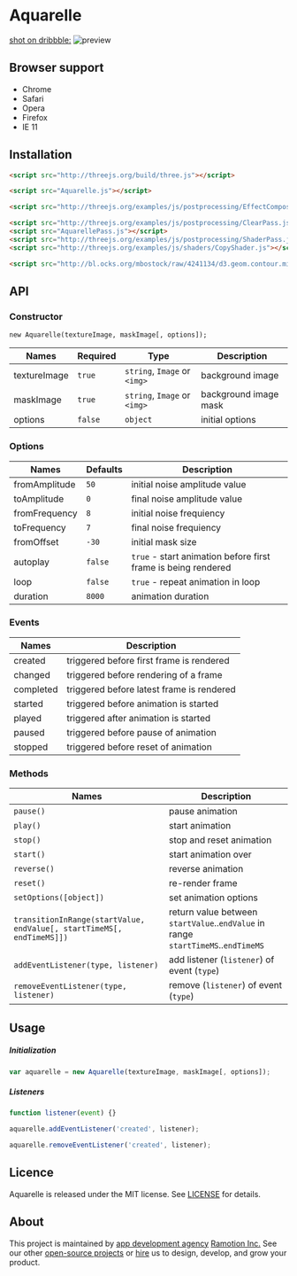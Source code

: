 # Aquarelle


[shot on dribbble:](https://dribbble.com/shots/2781510-Web-Transition-Effect)
![preview](./Screenshots/web__transition__effect_ramotion.gif)

## Browser support

* Chrome
* Safari
* Opera
* Firefox
* IE 11

## Installation

```html
<script src="http://threejs.org/build/three.js"></script>

<script src="Aquarelle.js"></script>

<script src="http://threejs.org/examples/js/postprocessing/EffectComposer.js"></script>

<script src="http://threejs.org/examples/js/postprocessing/ClearPass.js"></script>
<script src="AquarellePass.js"></script>
<script src="http://threejs.org/examples/js/postprocessing/ShaderPass.js"></script>
<script src="http://threejs.org/examples/js/shaders/CopyShader.js"></script>

<script src="http://bl.ocks.org/mbostock/raw/4241134/d3.geom.contour.min.js"></script>
```


## API

### Constructor

`new Aquarelle(textureImage, maskImage[, options]);`

| Names | Required | Type | Description
| --- | --- | --- | ---
| textureImage | `true` | `string`, `Image` or `<img>` | background image
| maskImage | `true` | `string`, `Image` or `<img>` | background image mask
| options | `false` | `object` | initial options

### Options

| Names | Defaults | Description
| --- | --- | ---
| fromAmplitude | `50` | initial noise amplitude value
| toAmplitude | `0` | final noise amplitude value
| fromFrequency | `8` | initial noise frequiency
| toFrequency | `7` | final noise frequiency
| fromOffset | `-30` | initial mask size
| autoplay | `false` | `true` - start animation before first frame is being rendered
| loop | `false` | `true` - repeat animation in loop
| duration | `8000` | animation duration

### Events

| Names | Description
| --- | ---
| created | triggered before first frame is rendered
| changed | triggered before rendering of a frame
| completed | triggered before latest frame is rendered
| started | triggered before animation is started
| played | triggered after animation is started
| paused | triggered before pause of animation
| stopped | triggered before reset of animation

### Methods

| Names | Description
| --- | ---
| `pause()` | pause animation
| `play()` | start animation
| `stop()` | stop and reset animation
| `start()` | start animation over
| `reverse()` | reverse animation
| `reset()` | re-render frame
| `setOptions([object])` | set animation options
| `transitionInRange(startValue, endValue[, startTimeMS[, endTimeMS]])` | return value between `startValue`..`endValue` in range `startTimeMS`..`endTimeMS`
| `addEventListener(type, listener)` | add listener (`listener`) of event (`type`)
| `removeEventListener(type, listener)` | remove (`listener`) of event (`type`)


## Usage

##### Initialization

```javascript
var aquarelle = new Aquarelle(textureImage, maskImage[, options]);
```

##### Listeners

```javascript
function listener(event) {}

aquarelle.addEventListener('created', listener);

aquarelle.removeEventListener('created', listener);
```


## Licence

Aquarelle is released under the MIT license.
See [LICENSE](./LICENSE) for details.


## About
This project is maintained by [app development agency](https://ramotion.com?utm_source=gthb&utm_medium=special&utm_campaign=aquarelle) [Ramotion Inc.](https://ramotion.com?utm_source=gthb&utm_medium=special&utm_campaign=aquarelle)
See our other [open-source projects](https://github.com/ramotion) or [hire](https://ramotion.com?utm_source=gthb&utm_medium=special&utm_campaign=aquarelle) us to design, develop, and grow your product.
